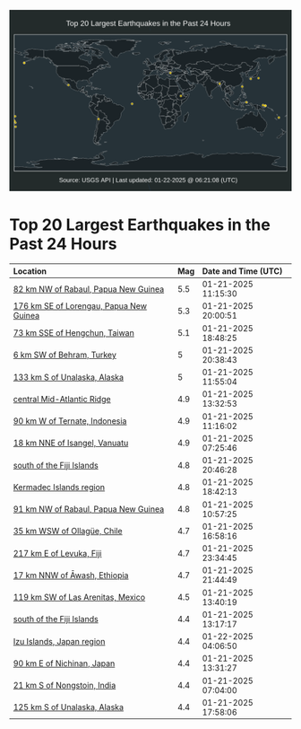 ![Map](./map.png)

# Top 20 Largest Earthquakes in the Past 24 Hours

| Location | Mag | Date and Time (UTC) |
|:---|:---|:---|
| [82 km NW of Rabaul, Papua New Guinea](https://earthquake.usgs.gov/earthquakes/eventpage/us6000plel) | 5.5 | 01-21-2025 11:15:30 |
| [176 km SE of Lorengau, Papua New Guinea](https://earthquake.usgs.gov/earthquakes/eventpage/us6000plhj) | 5.3 | 01-21-2025 20:00:51 |
| [73 km SSE of Hengchun, Taiwan](https://earthquake.usgs.gov/earthquakes/eventpage/us6000plh9) | 5.1 | 01-21-2025 18:48:25 |
| [6 km SW of Behram, Turkey](https://earthquake.usgs.gov/earthquakes/eventpage/us6000plhn) | 5 | 01-21-2025 20:38:43 |
| [133 km S of Unalaska, Alaska](https://earthquake.usgs.gov/earthquakes/eventpage/us6000plew) | 5 | 01-21-2025 11:55:04 |
| [central Mid-Atlantic Ridge](https://earthquake.usgs.gov/earthquakes/eventpage/us6000plfc) | 4.9 | 01-21-2025 13:32:53 |
| [90 km W of Ternate, Indonesia](https://earthquake.usgs.gov/earthquakes/eventpage/us6000plem) | 4.9 | 01-21-2025 11:16:02 |
| [18 km NNE of Isangel, Vanuatu](https://earthquake.usgs.gov/earthquakes/eventpage/us6000pldv) | 4.9 | 01-21-2025 07:25:46 |
| [south of the Fiji Islands](https://earthquake.usgs.gov/earthquakes/eventpage/us6000plhu) | 4.8 | 01-21-2025 20:46:28 |
| [Kermadec Islands region](https://earthquake.usgs.gov/earthquakes/eventpage/us6000plh8) | 4.8 | 01-21-2025 18:42:13 |
| [91 km NW of Rabaul, Papua New Guinea](https://earthquake.usgs.gov/earthquakes/eventpage/us6000plei) | 4.8 | 01-21-2025 10:57:25 |
| [35 km WSW of Ollagüe, Chile](https://earthquake.usgs.gov/earthquakes/eventpage/us6000plfq) | 4.7 | 01-21-2025 16:58:16 |
| [217 km E of Levuka, Fiji](https://earthquake.usgs.gov/earthquakes/eventpage/us6000plip) | 4.7 | 01-21-2025 23:34:45 |
| [17 km NNW of Āwash, Ethiopia](https://earthquake.usgs.gov/earthquakes/eventpage/us6000pli7) | 4.7 | 01-21-2025 21:44:49 |
| [119 km SW of Las Arenitas, Mexico](https://earthquake.usgs.gov/earthquakes/eventpage/us6000plfb) | 4.5 | 01-21-2025 13:40:19 |
| [south of the Fiji Islands](https://earthquake.usgs.gov/earthquakes/eventpage/us6000plf9) | 4.4 | 01-21-2025 13:17:17 |
| [Izu Islands, Japan region](https://earthquake.usgs.gov/earthquakes/eventpage/us6000pljb) | 4.4 | 01-22-2025 04:06:50 |
| [90 km E of Nichinan, Japan](https://earthquake.usgs.gov/earthquakes/eventpage/us6000plfe) | 4.4 | 01-21-2025 13:31:27 |
| [21 km S of Nongstoin, India](https://earthquake.usgs.gov/earthquakes/eventpage/us6000plds) | 4.4 | 01-21-2025 07:04:00 |
| [125 km S of Unalaska, Alaska](https://earthquake.usgs.gov/earthquakes/eventpage/us6000plh3) | 4.4 | 01-21-2025 17:58:06 |
